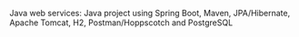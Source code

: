 Java web services: 
Java project using Spring Boot, Maven, JPA/Hibernate, Apache Tomcat, H2, Postman/Hoppscotch and PostgreSQL
